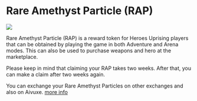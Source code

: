 # Rare Amethyst Particle (RAP)

![](../../../.gitbook/assets/spaces\_2HhqmPARpV64k2EbpCwi\_uploads\_git-blob-cf8c1a8cf537a95f7a38b8a46241ae967dc70c66\_rap-particle11111.png)

Rare Amethyst Particle (RAP) is a reward token for Heroes Uprising players that can be obtained by playing the game in both Adventure and Arena modes. This can also be used to purchase weapons and hero at the marketplace.

Please keep in mind that claiming your RAP takes two weeks. After that, you can make a claim after two weeks again.

You can exchange your Rare Amethyst Particles on other exchanges and also on Aivuxe. [more info](https://docs.heroesuprising.com)
